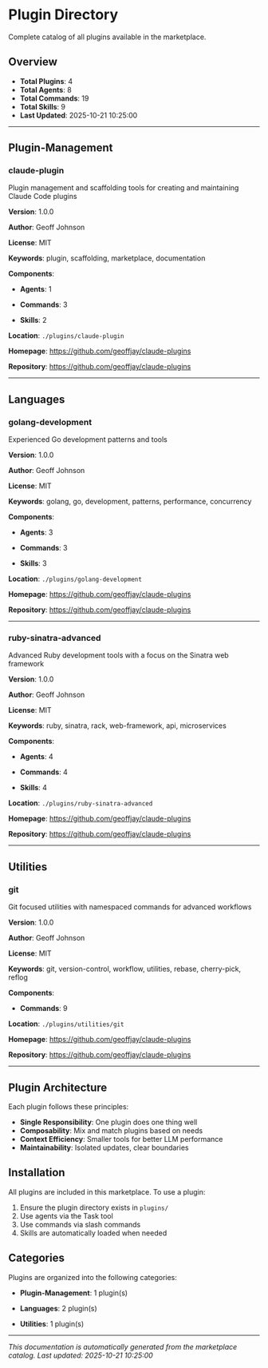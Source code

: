 # Plugin Directory

Complete catalog of all plugins available in the marketplace.

## Overview

- **Total Plugins**: 4
- **Total Agents**: 8
- **Total Commands**: 19
- **Total Skills**: 9
- **Last Updated**: 2025-10-21 10:25:00

---


## Plugin-Management


### claude-plugin

Plugin management and scaffolding tools for creating and maintaining Claude Code plugins

**Version**: 1.0.0

**Author**: Geoff Johnson

**License**: MIT


**Keywords**: plugin, scaffolding, marketplace, documentation


**Components**:

- **Agents**: 1


- **Commands**: 3


- **Skills**: 2


**Location**: `./plugins/claude-plugin`


**Homepage**: https://github.com/geoffjay/claude-plugins



**Repository**: https://github.com/geoffjay/claude-plugins


---



## Languages


### golang-development

Experienced Go development patterns and tools

**Version**: 1.0.0

**Author**: Geoff Johnson

**License**: MIT


**Keywords**: golang, go, development, patterns, performance, concurrency


**Components**:

- **Agents**: 3


- **Commands**: 3


- **Skills**: 3


**Location**: `./plugins/golang-development`


**Homepage**: https://github.com/geoffjay/claude-plugins



**Repository**: https://github.com/geoffjay/claude-plugins


---


### ruby-sinatra-advanced

Advanced Ruby development tools with a focus on the Sinatra web framework

**Version**: 1.0.0

**Author**: Geoff Johnson

**License**: MIT


**Keywords**: ruby, sinatra, rack, web-framework, api, microservices


**Components**:

- **Agents**: 4


- **Commands**: 4


- **Skills**: 4


**Location**: `./plugins/ruby-sinatra-advanced`


**Homepage**: https://github.com/geoffjay/claude-plugins



**Repository**: https://github.com/geoffjay/claude-plugins


---



## Utilities


### git

Git focused utilities with namespaced commands for advanced workflows

**Version**: 1.0.0

**Author**: Geoff Johnson

**License**: MIT


**Keywords**: git, version-control, workflow, utilities, rebase, cherry-pick, reflog


**Components**:


- **Commands**: 9



**Location**: `./plugins/utilities/git`


**Homepage**: https://github.com/geoffjay/claude-plugins



**Repository**: https://github.com/geoffjay/claude-plugins


---




## Plugin Architecture

Each plugin follows these principles:

- **Single Responsibility**: One plugin does one thing well
- **Composability**: Mix and match plugins based on needs
- **Context Efficiency**: Smaller tools for better LLM performance
- **Maintainability**: Isolated updates, clear boundaries

## Installation

All plugins are included in this marketplace. To use a plugin:

1. Ensure the plugin directory exists in `plugins/`
2. Use agents via the Task tool
3. Use commands via slash commands
4. Skills are automatically loaded when needed

## Categories

Plugins are organized into the following categories:


- **Plugin-Management**: 1 plugin(s)

- **Languages**: 2 plugin(s)

- **Utilities**: 1 plugin(s)


---

*This documentation is automatically generated from the marketplace catalog.*
*Last updated: 2025-10-21 10:25:00*